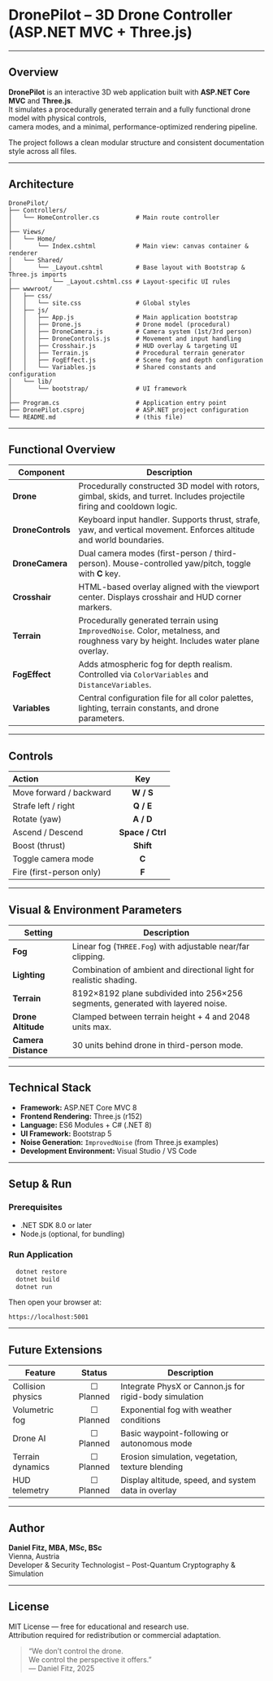 # DronePilot – 3D Drone Controller (ASP.NET MVC + Three.js)

---

## Overview
**DronePilot** is an interactive 3D web application built with **ASP.NET Core MVC** and **Three.js**.  
It simulates a procedurally generated terrain and a fully functional drone model with physical controls,  
camera modes, and a minimal, performance-optimized rendering pipeline.

The project follows a clean modular structure and consistent documentation style across all files.

---

## Architecture

```
DronePilot/
├── Controllers/
│   └── HomeController.cs          # Main route controller
│
├── Views/
│   └── Home/
│       └── Index.cshtml           # Main view: canvas container & renderer
│   └── Shared/
│       └── _Layout.cshtml         # Base layout with Bootstrap & Three.js imports
│           └── _Layout.cshtml.css # Layout-specific UI rules
├── wwwroot/
│   ├── css/
│   │   └── site.css               # Global styles
│   ├── js/
│   │   ├── App.js                 # Main application bootstrap
│   │   ├── Drone.js               # Drone model (procedural)
│   │   ├── DroneCamera.js         # Camera system (1st/3rd person)
│   │   ├── DroneControls.js       # Movement and input handling
│   │   ├── Crosshair.js           # HUD overlay & targeting UI
│   │   ├── Terrain.js             # Procedural terrain generator
│   │   ├── FogEffect.js           # Scene fog and depth configuration
│   │   └── Variables.js           # Shared constants and configuration
│   └── lib/
│       └── bootstrap/             # UI framework
│
├── Program.cs                     # Application entry point
├── DronePilot.csproj              # ASP.NET project configuration
└── README.md                      # (this file)
```

---

## Functional Overview

| Component | Description |
|------------|-------------|
| **Drone** | Procedurally constructed 3D model with rotors, gimbal, skids, and turret. Includes projectile firing and cooldown logic. |
| **DroneControls** | Keyboard input handler. Supports thrust, strafe, yaw, and vertical movement. Enforces altitude and world boundaries. |
| **DroneCamera** | Dual camera modes (first-person / third-person). Mouse-controlled yaw/pitch, toggle with **C** key. |
| **Crosshair** | HTML-based overlay aligned with the viewport center. Displays crosshair and HUD corner markers. |
| **Terrain** | Procedurally generated terrain using `ImprovedNoise`. Color, metalness, and roughness vary by height. Includes water plane overlay. |
| **FogEffect** | Adds atmospheric fog for depth realism. Controlled via `ColorVariables` and `DistanceVariables`. |
| **Variables** | Central configuration file for all color palettes, lighting, terrain constants, and drone parameters. |

---

## Controls

| Action | Key |
|:-------|:---:|
| Move forward / backward | **W / S** |
| Strafe left / right | **Q / E** |
| Rotate (yaw) | **A / D** |
| Ascend / Descend | **Space / Ctrl** |
| Boost (thrust) | **Shift** |
| Toggle camera mode | **C** |
| Fire (first-person only) | **F** |

---

## Visual & Environment Parameters

| Setting | Description |
|----------|--------------|
| **Fog** | Linear fog (`THREE.Fog`) with adjustable near/far clipping. |
| **Lighting** | Combination of ambient and directional light for realistic shading. |
| **Terrain** | 8192×8192 plane subdivided into 256×256 segments, generated with layered noise. |
| **Drone Altitude** | Clamped between terrain height + 4 and 2048 units max. |
| **Camera Distance** | 30 units behind drone in third-person mode. |

---

## Technical Stack

- **Framework:** ASP.NET Core MVC 8
- **Frontend Rendering:** Three.js (r152)
- **Language:** ES6 Modules + C# (.NET 8)
- **UI Framework:** Bootstrap 5
- **Noise Generation:** `ImprovedNoise` (from Three.js examples)
- **Development Environment:** Visual Studio / VS Code

---

## Setup & Run

### Prerequisites
- .NET SDK 8.0 or later
- Node.js (optional, for bundling)

### Run Application
```bash
  dotnet restore
  dotnet build
  dotnet run
```

Then open your browser at:
```
https://localhost:5001
```

---

## Future Extensions

| Feature | Status | Description |
|----------|:------:|-------------|
| Collision physics | ☐ Planned | Integrate PhysX or Cannon.js for rigid-body simulation |
| Volumetric fog | ☐ Planned | Exponential fog with weather conditions |
| Drone AI | ☐ Planned | Basic waypoint-following or autonomous mode |
| Terrain dynamics | ☐ Planned | Erosion simulation, vegetation, texture blending |
| HUD telemetry | ☐ Planned | Display altitude, speed, and system data in overlay |

---

## Author
**Daniel Fitz, MBA, MSc, BSc**  
Vienna, Austria  
Developer & Security Technologist – Post-Quantum Cryptography & Simulation

---

## License
MIT License — free for educational and research use.  
Attribution required for redistribution or commercial adaptation.

> “We don’t control the drone.  
> We control the perspective it offers.”  
> — Daniel Fitz, 2025
